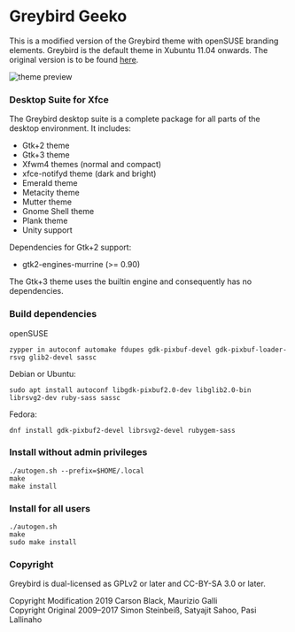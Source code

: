 Greybird Geeko
==============
This is a modified version of the Greybird theme with openSUSE branding elements. Greybird is the default theme in Xubuntu 11.04 onwards. The original version is to be found [here](https://github.com/shimmerproject/Greybird).

![theme preview](https://en.opensuse.org/images/0/0b/Greybird-geeko.png)


### Desktop Suite for Xfce ###
The Greybird desktop suite is a complete package for all parts of the desktop environment. It includes:
- Gtk+2 theme
- Gtk+3 theme
- Xfwm4 themes (normal and compact)
- xfce-notifyd theme (dark and bright)
- Emerald theme
- Metacity theme
- Mutter theme
- Gnome Shell theme
- Plank theme
- Unity support

Dependencies for Gtk+2 support:
- gtk2-engines-murrine (>= 0.90)

The Gtk+3 theme uses the builtin engine and consequently has no dependencies.

### Build dependencies ###
openSUSE

`zypper in autoconf automake fdupes gdk-pixbuf-devel gdk-pixbuf-loader-rsvg glib2-devel sassc`

Debian or Ubuntu:

`sudo apt install autoconf libgdk-pixbuf2.0-dev libglib2.0-bin librsvg2-dev ruby-sass sassc`

Fedora:

`dnf install gdk-pixbuf2-devel librsvg2-devel rubygem-sass`

### Install without admin privileges

```
./autogen.sh --prefix=$HOME/.local
make
make install
```

### Install for all users

```
./autogen.sh
make
sudo make install
```

### Copyright ###
Greybird is dual-licensed as GPLv2 or later and CC-BY-SA 3.0 or later.

Copyright Modification 2019 Carson Black, Maurizio Galli  
Copyright Original 2009–2017 Simon Steinbeiß, Satyajit Sahoo, Pasi Lallinaho

